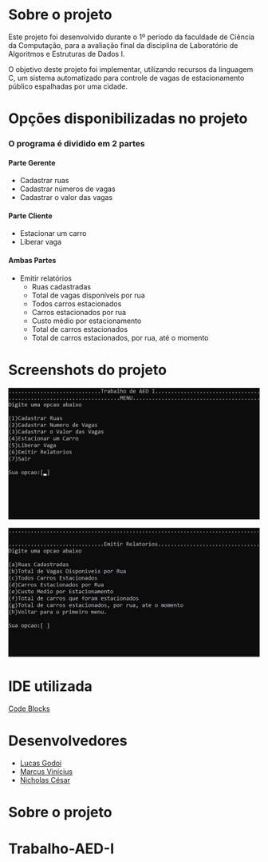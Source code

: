 # Sobre o projeto
Este projeto foi desenvolvido durante o 1º período da faculdade de Ciência da Computação, para a avaliação final da disciplina de Laboratório de Algoritmos e Estruturas de Dados I.

O objetivo deste projeto foi implementar, utilizando recursos da linguagem C, um sistema automatizado para controle de vagas de estacionamento público espalhadas por uma cidade.

# Opções disponibilizadas no projeto
### O programa é dividido em 2 partes
#### Parte Gerente
* Cadastrar ruas
* Cadastrar números de vagas 
* Cadastrar o valor das vagas

#### Parte Cliente
* Estacionar um carro
* Liberar vaga

#### Ambas Partes
* Emitir relatórios
	* Ruas cadastradas
	* Total de vagas disponíveis por rua
	* Todos carros estacionados
	* Carros estacionados por rua
	* Custo médio por estacionamento
	* Total de carros estacionados
	* Total de carros estacionados, por rua, até o momento

# Screenshots do projeto
<p align="center">
<img alt="Imagem menu" src=".github/menu.png" width="600px">
</p>

<p align="center">
<img alt="Imagem relatórios" src=".github/relatorios.png" width="600px">
</p>

# IDE utilizada
[Code Blocks ](http://www.codeblocks.org/)
	
# Desenvolvedores
* [Lucas Godoi](https://www.linkedin.com/in/godoi-lucas/)
* [Marcus Vinícius](https://github.com/Marquinnnn)
* [Nicholas César]()
# Sobre o projeto
# Trabalho-AED-I
